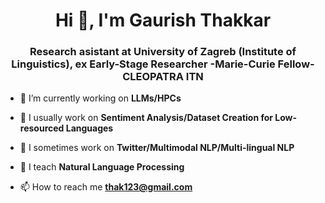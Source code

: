 <h1 align="center">Hi 👋, I'm Gaurish Thakkar</h1>
<h3 align="center">Research asistant at University of Zagreb (Institute of Linguistics), ex Early-Stage Researcher -Marie-Curie Fellow- CLEOPATRA ITN </h3>

- 🔭 I’m currently working on **LLMs/HPCs**

- 👯 I usually work on **Sentiment Analysis/Dataset Creation for Low-resourced Languages**
- 👯 I sometimes work on **Twitter/Multimodal NLP/Multi-lingual NLP**
- 💬 I teach **Natural Language Processing**

- 📫 How to reach me **thak123@gmail.com**

